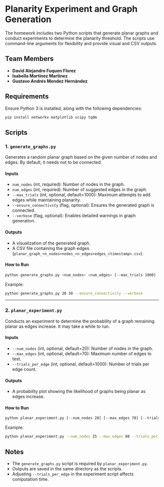 # Planarity Experiment and Graph Generation

The homework includes two Python scripts that generate planar graphs and conduct experiments to determine the planarity threshold. The scripts use command-line arguments for flexibility and provide visual and CSV outputs.

## Team Members

- **David Alejandro Fuquen Florez**
- **Isabella Martinez Martinez**
- **Gustavo Andrés Mendez Hernández**

## Requirements

Ensure Python 3 is installed, along with the following dependencies:

```bash
pip install networkx matplotlib scipy tqdm
```

## Scripts

### 1. `generate_graphs.py`

Generates a random planar graph based on the given number of nodes and edges. By default, it needs not to be connected.

#### **Inputs**
- `num_nodes` (int, required): Number of nodes in the graph.
- `num_edges` (int, required): Number of suggested edges in the graph.
- `--max_trials` (int, optional, default=1000): Maximum attempts to add edges while maintaining planarity.
- `--ensure_connectivity` (flag, optional): Ensures the generated graph is connected.
- `--verbose` (flag, optional): Enables detailed warnings in graph generation.

#### **Outputs**
- A visualization of the generated graph.
- A CSV file containing the graph edges (`planar_graph_<n_nodes>nodes_<n_edges>edges_<timestamp>.csv`).

#### **How to Run**
```bash
python generate_graphs.py <num_nodes> <num_edges> [--max_trials 1000] [--ensure_connectivity] [--verbose]
```
Example:
```bash
python generate_graphs.py 20 30 --ensure_connectivity --verbose
```

---

### 2. `planar_experiment.py`

Conducts an experiment to determine the probability of a graph remaining planar as edges increase. It may take a while to run.

#### **Inputs**
- `--num_nodes` (int, optional, default=20): Number of nodes in the graph.
- `--max_edges` (int, optional, default=70): Maximum number of edges to test.
- `--trials_per_edge` (int, optional, default=1000): Number of trials per edge count.

#### **Outputs**
- A probability plot showing the likelihood of graphs being planar as edges increase.

#### **How to Run**
```bash
python planar_experiment.py [--num_nodes 20] [--max_edges 70] [--trials_per_edge 1000]
```
Example:
```bash
python planar_experiment.py --num_nodes 25 --max_edges 80 --trials_per_edge 500
```

## Notes
- The `generate_graphs.py` script is required by `planar_experiment.py`.
- Outputs are saved in the same directory as the scripts.
- Adjusting `--trials_per_edge` in the experiment script affects computation time.

